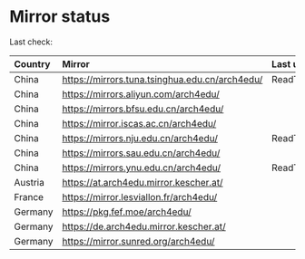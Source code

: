 <script src="./time.js"></script>
# Mirror status
Last check: <script type="text/javascript">localize(1684866074.9020064);</script>

|Country|Mirror|Last update|
|:------|:-----|:----------|
|China|https://mirrors.tuna.tsinghua.edu.cn/arch4edu/|ReadTimeout|
|China|https://mirrors.aliyun.com/arch4edu/|<script type="text/javascript">localize(1684737020);</script>|
|China|https://mirrors.bfsu.edu.cn/arch4edu/|<script type="text/javascript">localize(1684780362);</script>|
|China|https://mirror.iscas.ac.cn/arch4edu/|<script type="text/javascript">localize(1684780362);</script>|
|China|https://mirrors.nju.edu.cn/arch4edu/|ReadTimeout|
|China|https://mirrors.sau.edu.cn/arch4edu/|<script type="text/javascript">localize(1673850842);</script>|
|China|https://mirrors.ynu.edu.cn/arch4edu/|ReadTimeout|
|Austria|https://at.arch4edu.mirror.kescher.at/|<script type="text/javascript">localize(1684780362);</script>|
|France|https://mirror.lesviallon.fr/arch4edu/|<script type="text/javascript">localize(1684780362);</script>|
|Germany|https://pkg.fef.moe/arch4edu/|<script type="text/javascript">localize(1684780362);</script>|
|Germany|https://de.arch4edu.mirror.kescher.at/|<script type="text/javascript">localize(1684780362);</script>|
|Germany|https://mirror.sunred.org/arch4edu/|<script type="text/javascript">localize(1684780362);</script>|

<script src="./tablefilter/tablefilter.js"></script>
<script src="./table.js"></script>